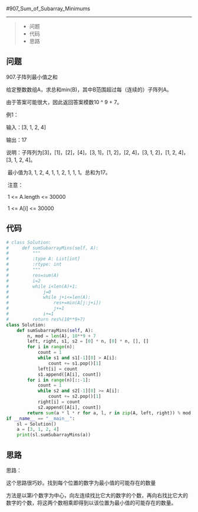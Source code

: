 #907_Sum_of_Subarray_Minimums

------

> - 问题
> - 代码
> - 思路

## 问题

907.子阵列最小值之和

给定整数数组A，求总和min(B)，其中B范围超过每（连续的）子阵列A。

由于答案可能很大，因此返回答案模数10 ^ 9 + 7。

例1：

输入：[3, 1, 2, 4]

输出：17

说明：子阵列为[3]，[1]，[2]，[4]，[3, 1]，[1, 2]，[2, 4]，[3, 1, 2]，[1, 2, 4]，[3, 1, 2, 4]。

​    最小值为3, 1, 2, 4, 1, 1, 2, 1, 1, 1。总和为17。

​    注意：

 

​    1 <= A.length <= 30000

​    1 <= A[i] <= 30000

## 代码

```python
# class Solution:
#     def sumSubarrayMins(self, A):
#         """
#         :type A: List[int]
#         :rtype: int
#         """
#         res=sum(A)
#         i=2
#         while i<len(A)+1:
#             j=0
#             while j+i<=len(A):
#                 res+=min(A[j:j+i])
#                 j+=1
#             i+=1
#         return res%(10**9+7)
class Solution:
    def sumSubarrayMins(self, A):
        n, mod = len(A), 10**9 + 7
        left, right, s1, s2 = [0] * n, [0] * n, [], []
        for i in range(n):
            count = 1
            while s1 and s1[-1][0] > A[i]:
                count += s1.pop()[1]
            left[i] = count
            s1.append([A[i], count])
        for i in range(n)[::-1]:
            count = 1
            while s2 and s2[-1][0] >= A[i]:
                count += s2.pop()[1]
            right[i] = count
            s2.append([A[i], count])
        return sum(a * l * r for a, l, r in zip(A, left, right)) % mod
if __name__ == "__main__":
    sl = Solution()
    a = [3, 1, 2, 4]
    print(sl.sumSubarrayMins(a))
```

## 思路

思路：

这个思路很巧妙。找到每个位置的数字为最小值的可能存在的数量

方法是以第i个数字为中心，向左连续找比它大的数字的个数，再向右找比它大的数字的个数，将这两个数相乘即得到以该位置为最小值的可能存在的数量。